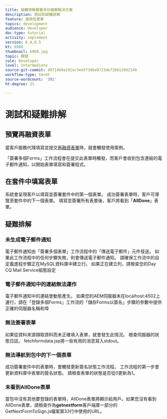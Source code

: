 ```yaml
---
title: 疑難排解籤署多份檔案解決方案
description: 測試和疑難排解
feature: 適用性表單
topics: development
audience: developer
doc-type: tutorial
activity: implement
version: 6.4,6.5
kt: 6960
thumbnail: 6960.jpg
topic: 開發
role: Developer
level: Intermediate
source-git-commit: d9714b9a291ec3ee5f3dba9723de72bb120d2149
workflow-type: tm+mt
source-wordcount: '392'
ht-degree: 1%

---
```



# 測試和疑難排解


## 預覽再融資表單

當客戶服務代理填寫並提交[再融資表單](http://localhost:4502/content/dam/formsanddocuments/formsandsigndemo/refinanceform/jcr:content?wcmmode=disabled)時，就會觸發使用案例。

「簽署多個Forms」工作流程會在提交此表單時觸發，而客戶會收到包含連結的電子郵件通知，以開始表單填寫和簽署程式。

## 在套件中填寫表單

系統會呈現客戶以填寫並簽署套件中的第一個表單。 成功簽署表單時，客戶可導覽至套件中的下一個表單。 填寫並簽署所有表單後，客戶將看到「**AllDone**」表單。

## 疑難排解

### 未生成電子郵件通知

電子郵件通知由「簽署多個表單」工作流程中的「傳送電子郵件」元件發送。 如果此工作流程中的任何步驟失敗，則會傳送電子郵件通知。 請確保工作流中的自定義進程步驟正在MySQL資料庫中建立行。 如果正在建立列，請檢查您的Day CQ Mail Service組態設定

### 電子郵件通知中的連結無法運作

電子郵件通知中的連結會動態產生。 如果您的AEM伺服器未在localhost:4502上運行，請在「登錄多個Forms」工作流的「儲存Forms以簽名」步驟的參數中提供正確的伺服器名稱和埠

### 無法簽署表單

如果從資料來源擷取資料而未正確填入表單，就會發生此情況。 檢查伺服器的狀態日誌。 fetchformdata.jsp將一些有用的消息寫入stdout。

### 無法導航到包中的下一個表單

成功簽署套件中的表單時，會觸發更新簽名狀態工作流程。 工作流程的第一步會更新資料庫中表單的簽名狀態。 請檢查表單的狀態是否從0更新為1。

### 未看到AllDone表單

當包中沒有其他要登錄的表單時，AllDone表單將顯示給用戶。如果您沒有看到AllDone表單，請檢查作為&#x200B;**getnextform**&#x200B;客戶端庫一部分的GetNextFormToSign.js檔案第33行中使用的URL。











